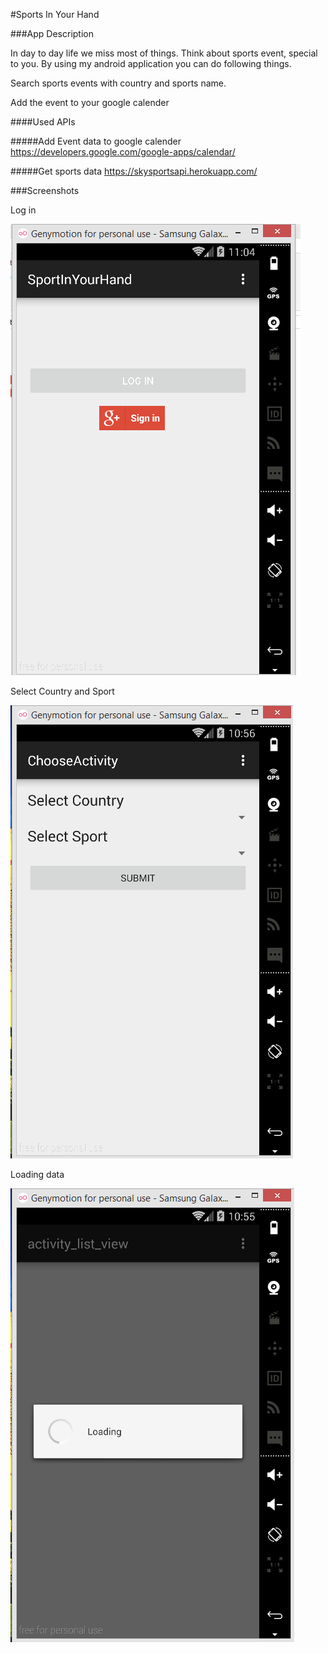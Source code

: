 #Sports In Your Hand

###App Description

In day to day life we miss most of things. Think about sports event, special to you. By using my android 
application you can do following  things.

Search sports events with country and sports name.

Add the event to your google calender

####Used APIs

#####Add Event data to google calender
https://developers.google.com/google-apps/calendar/

#####Get sports data
https://skysportsapi.herokuapp.com/


###Screenshots

Log in

![ScreenShot](https://github.com/AndroidJamSriLanka/Spot-in-your-hand/blob/master/UI/3_login.PNG)

Select Country and Sport

![ScreenShot](https://github.com/AndroidJamSriLanka/Spot-in-your-hand/blob/master/UI/2_select_country_and_sport.PNG)


Loading data

![ScreenShot](https://github.com/AndroidJamSriLanka/Spot-in-your-hand/blob/master/UI/1_loading_data.PNG)
